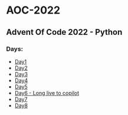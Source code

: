 <h1>AOC-2022</h1>
<h2>Advent Of Code 2022  -  Python</h2>

<h3>Days: </h3>
<ul>
    <li><a href="Day1/">Day1</a></li>
    <li><a href="Day2/">Day2</a></li>
    <li><a href="Day3/">Day3</a></li>
    <li><a href="Day4/">Day4</a></li>
    <li><a href="Day5/">Day5</a></li>
    <li><a href="Day6/">Day6 - Long live to copilot</a></li>
    <li><a href="Day7/">Day7</a></li>
    <li><a href="Day8/">Day8</a></li>
</ul>